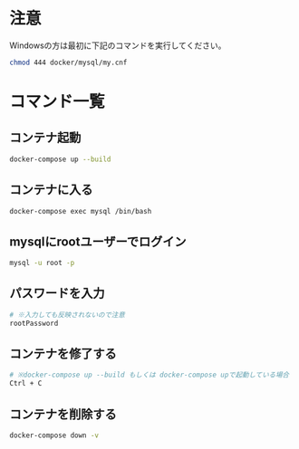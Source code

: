 # 注意

Windowsの方は最初に下記のコマンドを実行してください。

``` sh
chmod 444 docker/mysql/my.cnf
```

# コマンド一覧

## コンテナ起動

``` sh
docker-compose up --build
```

## コンテナに入る

``` sh
docker-compose exec mysql /bin/bash
```

## mysqlにrootユーザーでログイン

``` sh
mysql -u root -p
```

## パスワードを入力

``` sh
# ※入力しても反映されないので注意
rootPassword
```

## コンテナを修了する

``` sh
# ※docker-compose up --build もしくは docker-compose upで起動している場合
Ctrl + C
```

## コンテナを削除する

``` sh
docker-compose down -v
```
